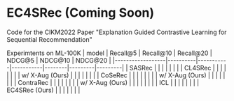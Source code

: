

# EC4SRec (Coming Soon)
Code for the CIKM2022 Paper "Explanation Guided Contrastive Learning for Sequential Recommendation"


Experimtents on ML-100K
| model            | Recall@5 | Recall@10 | Recall@20 | NDCG@5 | NDCG@10 | NDCG@20 |
|------------------|----------|-----------|-----------|--------|---------|---------|
| SASRec           |          |           |           |        |         |         |
| CL4SRec          |          |           |           |        |         |         |
|  w/ X-Aug (Ours) |          |           |           |        |         |         |
| CoSeRec          |          |           |           |        |         |         |
|  w/ X-Aug (Ours) |          |           |           |        |         |         |
| ContraRec        |          |           |           |        |         |         |
|  w/ X-Aug (Ours) |          |           |           |        |         |         |
| ICL              |          |           |           |        |         |         |
| EC4SRec (Ours)   |          |           |           |        |         |         |